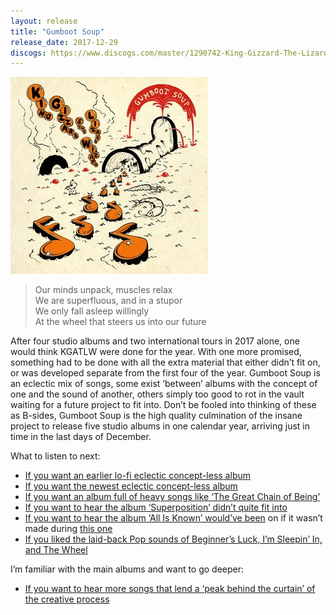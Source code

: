 ```yaml
---
layout: release
title: "Gumboot Soup"
release_date: 2017-12-29
discogs: https://www.discogs.com/master/1290742-King-Gizzard-The-Lizard-Wizard-Gumboot-Soup
---
```


![album cover for Gumboot Soup](./cover.jpg)

> Our minds unpack, muscles relax  
> We are superfluous, and in a stupor  
> We only fall asleep willingly  
> At the wheel that steers us into our future

After four studio albums and two international tours in 2017 alone, one would think KGATLW were done for the year. With one more promised, something had to be done with all the extra material that either didn’t fit on, or was developed separate from the first four of the year. Gumboot Soup is an eclectic mix of songs, some exist ‘between’ albums with the concept of one and the sound of another, others simply too good to rot in the vault waiting for a future project to fit into. Don’t be fooled into thinking of these as B-sides, Gumboot Soup is the high quality culmination of the insane project to release five studio albums in one calendar year, arriving just in time in the last days of December.

What to listen to next:

*   [If you want an earlier lo-fi eclectic concept-less album](../oddments)
*   [If you want the newest eclectic concept-less album](../omnium-gatherium) <!-- TODO revisit "newest" 😄  -->
*   [If you want an album full of heavy songs like ‘The Great Chain of Being’](../infest-the-rats-nest)
*   [If you want to hear the album ‘Superposition’ didn’t quite fit into](../polygondwanaland)
*   [If you want to hear the album ‘All Is Known’ would’ve been](../nonagon-infinity) on if it wasn’t made during [this one](../flying-microtonal-banana)
*   [If you liked the laid-back Pop sounds of Beginner’s Luck, I’m Sleepin’ In, and The Wheel](../changes)

I’m familiar with the main albums and want to go deeper:

*   [If you want to hear more songs that lend a ‘peak behind the curtain’ of the creative process](../demos-vol-1-music-to-kill-bad-people-to)
